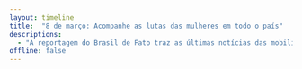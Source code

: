 ```yaml
---
layout: timeline
title:  "8 de março: Acompanhe as lutas das mulheres em todo o país"
descriptions:
  - "A reportagem do Brasil de Fato traz as últimas notícias das mobilizações que ocorrem nesta terça-feira (8) em diversas cidades brasileiras para marcar o Dia Internacional da Mulher. Movimentos populares do campo e da cidade convocaram manifestações pela vida e soberania das mulheres, e por direitos sociais e econômicos. Também denunciam formas de exploração das mulheres e empresas como a Vale e a Samarco pelos impactos que provocam em toda a sociedade e meio ambiente."
offline: false
---
```

